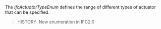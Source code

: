﻿The _IfcActuatorTypeEnum_ defines the range of different types of actuator that can be specified.

> HISTORY&nbsp; New enumeration in IFC2.0
